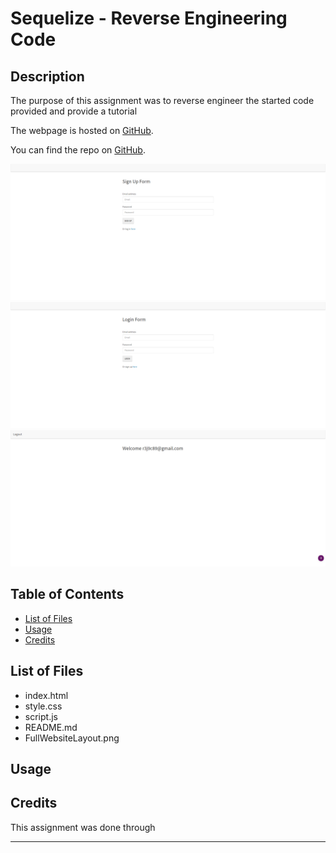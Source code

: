 # Sequelize - Reverse Engineering Code

## Description 

The purpose of this assignment was to reverse engineer the started code provided and provide a tutorial


The webpage is hosted on [GitHub](https://rconat.github.io/work-day-scheduler/).

You can find the repo on [GitHub](https://github.com/Rconat/work-day-scheduler).

![Sign Up Layout](assets/SignUpPage.png)
![Login Layout](assets/LoginPage.png)
![Members Layout](assets/MembersPage.png)

## Table of Contents

* [List of Files](#List-of-Files)
* [Usage](#usage)
* [Credits](#credits)

## List of Files

<ul>
    <li>index.html</li>
    <li>style.css</li>
    <li>script.js</li>
    <li>README.md</li>
    <li>FullWebsiteLayout.png</li>
</ul>

## Usage 



## Credits

This assignment was done through

---